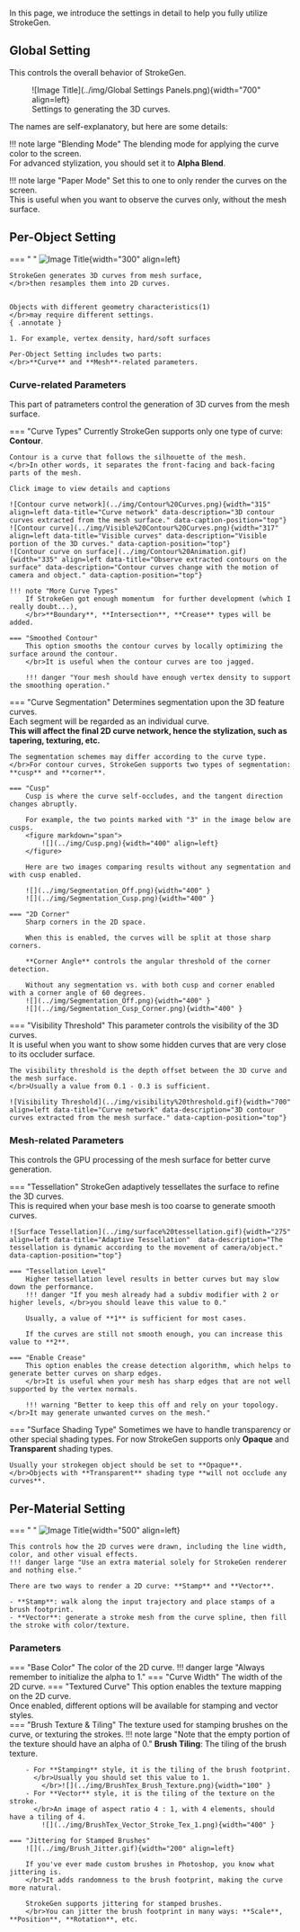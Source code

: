 ﻿In this page, we introduce the settings in detail to help you fully utilize StrokeGen.


## Global Setting
This controls the overall behavior of StrokeGen. 

<figure markdown="span">
    ![Image Title](../img/Global Settings Panels.png){width="700" align=left}
    <figcaption>Settings to generating the 3D curves.</figcaption>
</figure>

The names are self-explanatory, but here are some details:

!!! note large "Blending Mode" 
    The blending mode for applying the curve color to the screen. 
    </br>For advanced stylization, you should set it to **Alpha Blend**. 

!!! note large "Paper Mode"
    Set this to one to only render the curves on the screen.
    </br> This is useful when you want to observe the curves only, without the mesh surface. 

## Per-Object Setting

=== " "
    ![Image Title](../img/Per-object%20panels.png){width="300" align=left}

    StrokeGen generates 3D curves from mesh surface, 
    </br>then resamples them into 2D curves.


    Objects with different geometry characteristics(1) 
    </br>may require different settings.
    { .annotate }

    1. For example, vertex density, hard/soft surfaces 

    Per-Object Setting includes two parts: 
    </br>**Curve** and **Mesh**-related parameters. 


### Curve-related Parameters
This part of patrameters control the generation of 3D curves from the mesh surface.

=== "Curve Types"
    Currently StrokeGen supports only one type of curve: **Contour**. 
    
    Contour is a curve that follows the silhouette of the mesh. 
    </br>In other words, it separates the front-facing and back-facing parts of the mesh. 
    
    Click image to view details and captions

    ![Contour curve network](../img/Contour%20Curves.png){width="315" align=left data-title="Curve network" data-description="3D contour curves extracted from the mesh surface." data-caption-position="top"}
    ![Contour curve](../img/Visible%20Contour%20Curves.png){width="317" align=left data-title="Visible curves" data-description="Visible portion of the 3D curves." data-caption-position="top"}
    ![Contour curve on surface](../img/Contour%20Animation.gif){width="335" align=left data-title="Observe extracted contours on the surface" data-description="Contour curves change with the motion of camera and object." data-caption-position="top"}
    
    !!! note "More Curve Types"
        If StrokeGen got enough momentum  for further development (which I really doubt...), 
        </br>**Boundary**, **Intersection**, **Crease** types will be added.

    === "Smoothed Contour"
        This option smooths the contour curves by locally optimizing the surface around the contour.
        </br>It is useful when the contour curves are too jagged.

        !!! danger "Your mesh should have enough vertex density to support the smoothing operation."

=== "Curve Segmentation"
    Determines segmentation upon the 3D feature curves.
    </br>Each segment will be regarded as an individual curve.
    </br>**This will affect the final 2D curve network, hence the stylization, such as tapering, texturing, etc.** 
    
    The segmentation schemes may differ according to the curve type. 
    </br>For contour curves, StrokeGen supports two types of segmentation: **cusp** and **corner**.

    === "Cusp"
        Cusp is where the curve self-occludes, and the tangent direction changes abruptly. 
        
        For example, the two points marked with "3" in the image below are cusps.
        <figure markdown="span">
            ![](../img/Cusp.png){width="400" align=left}
        </figure>

        Here are two images comparing results without any segmentation and with cusp enabled.

        ![](../img/Segmentation_Off.png){width="400" }
        ![](../img/Segmentation_Cusp.png){width="400" }

    === "2D Corner"
        Sharp corners in the 2D space. 
        
        When this is enabled, the curves will be split at those sharp corners.
        
        **Corner Angle** controls the angular threshold of the corner detection.

        Without any segmentation vs. with both cusp and corner enabled with a corner angle of 60 degrees.
        ![](../img/Segmentation_Off.png){width="400" }
        ![](../img/Segmentation_Cusp_Corner.png){width="400" }
        


=== "Visibility Threshold"
    This parameter controls the visibility of the 3D curves. 
    </br>It is useful when you want to show some hidden curves that are very close to its occluder surface.

    The visibility threshold is the depth offset between the 3D curve and the mesh surface. 
    </br>Usually a value from 0.1 - 0.3 is sufficient.

    ![Visibility Threshold](../img/visibility%20threshold.gif){width="700" align=left data-title="Curve network" data-description="3D contour curves extracted from the mesh surface." data-caption-position="top"}
    

### Mesh-related Parameters
This controls the GPU processing of the mesh surface for better curve generation.

=== "Tessellation"
    StrokeGen adaptively tessellates the surface to refine the 3D curves.
    </br> This is required when your base mesh is too coarse to generate smooth curves. 


    ![Surface Tessellation](../img/surface%20tessellation.gif){width="275" align=left data-title="Adaptive Tessellation"  data-description="The tessellation is dynamic according to the movement of camera/object." data-caption-position="top"}
    
    === "Tessellation Level"
        Higher tessellation level results in better curves but may slow down the performance.
        !!! danger "If you mesh already had a subdiv modifier with 2 or higher levels, </br>you should leave this value to 0."
        
        Usually, a value of **1** is sufficient for most cases. 
        
        If the curves are still not smooth enough, you can increase this value to **2**.
    
    === "Enable Crease"
        This option enables the crease detection algorithm, which helps to generate better curves on sharp edges.
        </br>It is useful when your mesh has sharp edges that are not well supported by the vertex normals.

        !!! warning "Better to keep this off and rely on your topology. </br>It may generate unwanted curves on the mesh."


=== "Surface Shading Type"
    Sometimes we have to handle transparency or other special shading types.
    For now StrokeGen supports only **Opaque** and **Transparent** shading types.
    
    Usually your strokegen object should be set to **Opaque**.
    </br>Objects with **Transparent** shading type **will not occlude any curves**. 

## Per-Material Setting

=== " "
    ![Image Title](../img/Per-material%20panels.png){width="500" align=left}
    
    This controls how the 2D curves were drawn, including the line width, color, and other visual effects.
    !!! danger large "Use an extra material solely for StrokeGen renderer and nothing else."
    
    There are two ways to render a 2D curve: **Stamp** and **Vector**.

    - **Stamp**: walk along the input trajectory and place stamps of a brush footprint. 
    - **Vector**: generate a stroke mesh from the curve spline, then fill the stroke with color/texture.

### Parameters
=== "Base Color"
    The color of the 2D curve.
    !!! danger large "Always remember to initialize the alpha to 1."
=== "Curve Width"
    The width of the 2D curve. 
=== "Textured Curve"
    This option enables the texture mapping on the 2D curve.
    </br> Once enabled, different options will be available for stamping and vector styles.  
    === "Brush Texture & Tiling"
        The texture used for stamping brushes on the curve, or texturing the strokes.
        !!! note large "Note that the empty portion of the texture should have an alpha of 0." 
        **Brush Tiling**: The tiling of the brush texture.

        - For **Stamping** style, it is the tiling of the brush footprint.
          </br>Usually you should set this value to 1. 
            </br>![](../img/BrushTex_Brush_Texture.png){width="100" }
        - For **Vector** style, it is the tiling of the texture on the stroke. 
          </br>An image of aspect ratio 4 : 1, with 4 elements, should have a tiling of 4. 
            ![](../img/BrushTex_Vector_Stroke_Tex_1.png){width="400" }
    
    === "Jittering for Stamped Brushes" 
        ![](../img/Brush_Jitter.gif){width="200" align=left}

        If you've ever made custom brushes in Photoshop, you know what jittering is.
        </br>It adds randomness to the brush footprint, making the curve more natural.
        
        StrokeGen supports jittering for stamped brushes.
        </br>You can jitter the brush footprint in many ways: **Scale**, **Position**, **Rotation**, etc.         
    